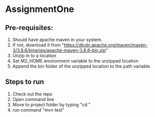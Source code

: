 # AssignmentOne

## Pre-requisites:
1. Should have apache maven in your system.
2. If not, download it from "https://dlcdn.apache.org/maven/maven-3/3.8.6/binaries/apache-maven-3.8.6-bin.zip"
3. Unzip in to a location
4. Set M2_HOME environment variable to the unzipped location
5. Append the bin folder of the unzipped location to the path variable

## Steps to run
1. Check out the repo
2. Open command line
3. Move to project folder by typing "cd <project folder path>"
4. run command "mvn test"
